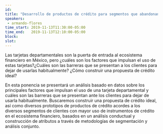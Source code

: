 ```yaml
---
id: 
title: "Desarrollo de productos de crédito para segmentos que abandonan el financiamiento de una tarjeta departamental"
speakers:
 - armando-flores
time_start: 2019-11-13T11:30:00-05:00
time_end:   2019-11-13T12:10:00-05:00
block: 
slot: 
---
```


Las tarjetas departamentales son la puerta de entrada al ecosistema financiero en México, pero ¿cuáles son los factores que impulsan el uso de estas tarjetas?¿Cuáles son las barreras que se presentan a los clientes para dejar de usarlas habitualmente? ¿Cómo construir una propuesta de crédito ideal?

En esta ponencia se presentará un análisis basado en datos sobre los principales factores que impulsan el uso de una tarjeta departamental y cuáles son las barreras que se presentan ante los clientes para dejar de usarla habitualmente. Buscaremos construir una propuesta de crédito ideal, así como diversos prototipos de productos de crédito acordes a los diversos segmentos de clientes con mayor uso de instrumentos de crédito en el ecosistema financiero, basados en un análisis conductual y construcción de atributos a través de metodologías de segmentación y análisis conjunto.